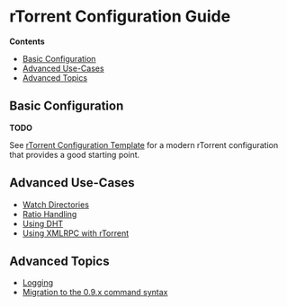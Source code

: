 # rTorrent Configuration Guide
**Contents**

 * [Basic Configuration](#basic-configuration)
 * [Advanced Use-Cases](#advanced-use-cases)
 * [Advanced Topics](#advanced-topics)


## Basic Configuration 

**TODO**

See [rTorrent Configuration Template](https://github.com/rakshasa/rtorrent/wiki/CONFIG-Template) for a modern rTorrent configuration that provides a good starting point.


## Advanced Use-Cases

 * [Watch Directories](https://github.com/rakshasa/rtorrent/wiki/TORRENT-Watch-directories)
 * [Ratio Handling](https://github.com/rakshasa/rtorrent/wiki/RTorrentRatioHandling)
 * [Using DHT](https://github.com/rakshasa/rtorrent/wiki/Using-DHT)
 * [Using XMLRPC with rTorrent](https://github.com/rakshasa/rtorrent/wiki/RPC-Setup-XMLRPC)


## Advanced Topics

 * [Logging](https://github.com/rakshasa/rtorrent/wiki/LOG-Logging)
 * [Migration to the 0.9.x command syntax](https://github.com/rakshasa/rtorrent/wiki/RPC-Migration-0.9)
